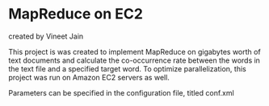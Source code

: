 MapReduce on EC2
=========
created by Vineet Jain

This project is was created to implement MapReduce on gigabytes worth of text documents and calculate the co-occurrence
rate between the words in the text file and a specified target word. To optimize parallelization, this project was run
on Amazon EC2 servers as well.

Parameters can be specified in the configuration file, titled conf.xml

